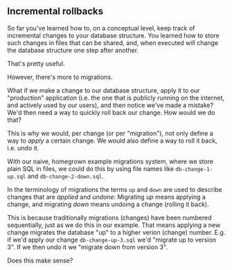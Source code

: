 ## Incremental rollbacks

So far you've learned how to, on a conceptual level, keep track of incremental
changes to your database structure. You learned how to store such changes in
files that can be shared, and, when executed will change the database structure
one step after another.

That's pretty useful.

However, there's more to migrations.

What if we make a change to our database structure, apply it to our
"production" application (i.e. the one that is publicly running on the
internet, and actively used by our users), and then notice we've made a
mistake? We'd then need a way to quickly roll back our change. How would we do
that?

This is why we would, per change (or per "migration"), not only define a way
to *apply* a certain change. We would also define a way to roll it back, i.e.
undo it.

With our naive, homegrown example migrations system, where we store plain
SQL in files, we could do this by using file names like `db-change-1-up.sql`
and `db-change-2-down.sql`.

In the terminology of migrations the terms `up` and `down` are used to describe
changes that are *applied* and *undone*: Migrating *up* means applying a
change, and migrating *down* means undoing a change (rolling it back).

This is because traditionally migrations (changes) have been numbered sequentially,
just as we do this in our example. That means applying a new change migrates
the database "up" to a higher verion (change) number. E.g. if we'd apply our
change `db-change-up-3.sql` we'd "migrate up to version 3". If we then undo it
we "migrate down from version 3".

Does this make sense?

